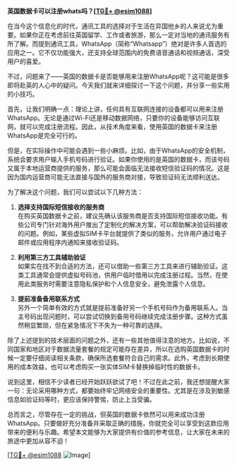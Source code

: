 **英国数据卡可以注册whats吗？[[TG💪+ @esim1088](https://t.me/s/esim1088)]**

在当今这个信息化的时代，通讯工具的选择对于生活在异国他乡的人来说尤为重要。如果你正在考虑前往英国留学、工作或者旅游，那么一定对当地的通讯服务有所了解。而提到通讯工具，WhatsApp（简称“Whatsapp”）绝对是许多人首选的应用之一。它不仅功能强大，还支持全球范围内的免费语音通话和视频通话，深受用户的喜爱。

不过，问题来了——英国的数据卡是否能够用来注册WhatsApp呢？这可能是很多即将赴英的人心中的疑问。今天我们就来详细探讨一下这个问题，并分享一些实用的小技巧。

首先，让我们明确一点：理论上讲，任何具有互联网连接的设备都可以用来注册WhatsApp。无论是通过Wi-Fi还是移动数据网络，只要你的设备能够访问互联网，就可以完成注册流程。因此，从技术角度来看，使用英国的数据卡来注册WhatsApp是完全可行的。

但是，在实际操作中可能会遇到一些小麻烦。比如，由于WhatsApp的安全机制，系统会要求用户输入手机号码进行验证。如果你使用的是英国的数据卡，而该号码又属于本地运营商提供的服务，那么可能会面临无法接收短信验证码的情况。这是因为国内运营商可能无法直接与国外的服务商对接，导致验证码无法顺利送达。

为了解决这个问题，我们可以尝试以下几种方法：

1. **选择支持国际短信接收的服务商**  
   在购买英国数据卡之前，建议先确认该服务商是否支持国际短信接收功能。有些公司专门针对海外用户推出了定制化的解决方案，可以帮助解决验证码接收的问题。例如，某些虚拟SIM卡平台就提供了类似的服务，允许用户通过电子邮件或应用程序内通知来接收验证码。

2. **利用第三方工具辅助验证**  
   如果实在找不到合适的方法，还可以借助一些第三方工具来进行辅助验证。这类工具通常会提供虚拟号码池，供用户临时借用以完成注册过程。当然，在使用此类服务时需要注意隐私保护和个人信息安全，避免泄露个人信息。

3. **提前准备备用联系方式**  
   另外一个简单有效的方式就是提前准备好另一个手机号码作为备用联系人。当主号码出现问题时，可以尝试切换到备用号码继续完成注册步骤。这种方式虽然稍显繁琐，但在紧急情况下不失为一种可靠的选择。

除了上述提到的技术层面的问题之外，还有一些其他值得注意的地方。比如说，不同国家和地区对于数据流量套餐的规定可能存在差异，所以在选购英国数据卡的时候一定要仔细阅读相关条款，确保所选套餐符合自己的需求。此外，考虑到长期使用的成本效益，也可以考虑购买一张实体SIM卡替换掉临时性的数据卡。

说到这里，相信不少读者已经开始跃跃欲试了吧！不过在此之前，我还想提醒大家一句：无论采用哪种方式，都要始终牢记网络安全的重要性。尤其是在涉及到敏感信息如验证码等时，更应该保持警惕，防止上当受骗。

总而言之，尽管存在一定的挑战，但英国的数据卡依然可以用来成功注册WhatsApp。只要做好充分准备并采取正确的措施，你就完全可以享受到这款应用带来的便利与乐趣。希望本文能够为大家提供有价值的参考信息，让大家在未来的旅途中更加从容不迫！

[[TG💪+ @esim1088](https://t.me/s/esim1088) ![Image](https://i.postimg.cc/4NQfJmqS/Snipaste-2025-05-13-00-14-12.png)]